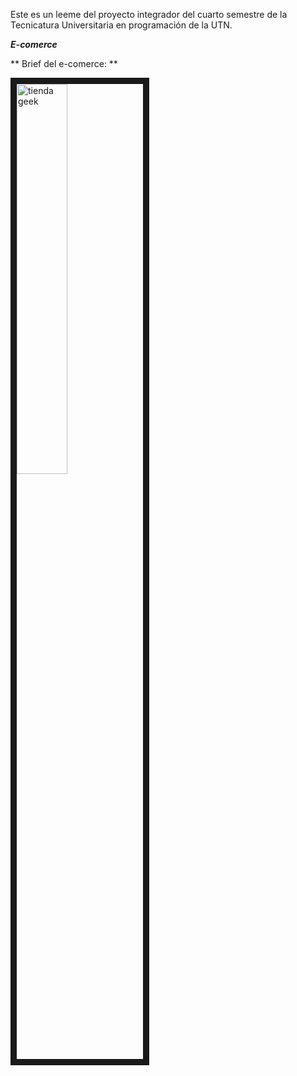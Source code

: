 Este es un leeme del proyecto integrador del cuarto semestre de la Tecnicatura Universitaria en programación de la UTN.

***E-comerce***

** Brief del e-comerce: ** 

<a href='https://postimages.org/' target='_blank'><img src='https://i.postimg.cc/25jnV0Kj/76bb0956-0da1-465c-9aa1-c29dfee808c4.jpg' border='10' align="center" style="width: 40%" alt='tienda geek'/></a>
